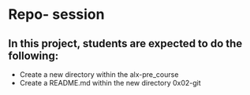 # Repo- session
## In this project, students are expected to do the following:
* Create a new directory within the alx-pre_course
* Create a README.md within the new directory 0x02-git
